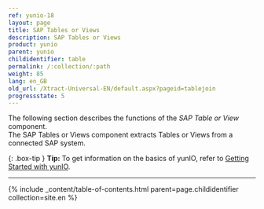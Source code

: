 ```yaml
---
ref: yunio-18
layout: page
title: SAP Tables or Views
description: SAP Tables or Views
product: yunio
parent: yunio
childidentifier: table
permalink: /:collection/:path
weight: 85
lang: en_GB
old_url: /Xtract-Universal-EN/default.aspx?pageid=tablejoin
progressstate: 5
---
```


The following section describes the functions of the *SAP Table or View* component.<br>
The SAP Tables or Views component extracts Tables or Views from a connected SAP system. 

{: .box-tip }
**Tip:** To get information on the basics of yunIO, refer to [Getting Started with yunIO](./getting-started). <br>

****
{% include _content/table-of-contents.html parent=page.childidentifier collection=site.en %}